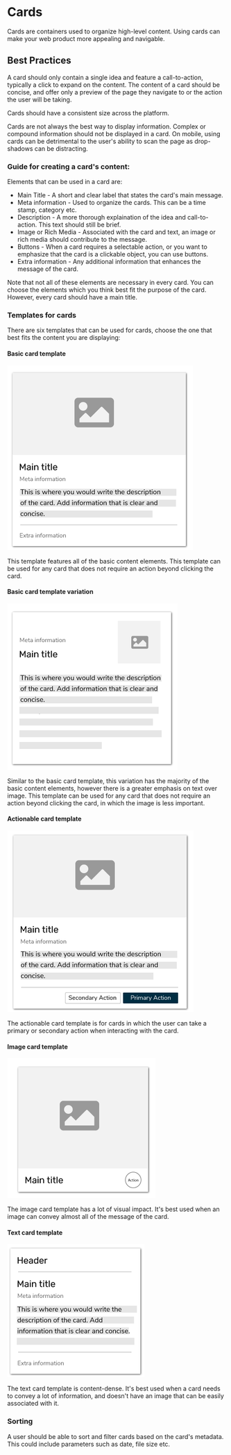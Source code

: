 # Cards

Cards are containers used to organize high-level content. Using cards can make your web product more appealing and navigable.

## Best Practices

A card should only contain a single idea and feature a call-to-action, typically a click to expand on the content. The content of a card should be concise, and offer only a preview of the page they navigate to or the action the user will be taking.

Cards should have a consistent size across the platform.

Cards are not always the best way to display information. Complex or compound information should not be displayed in a card. On mobile, using cards can be detrimental to the user's ability to scan the page as drop-shadows can be distracting.

### **Guide for creating a card's content:**

Elements that can be used in a card are:

* Main Title - A short and clear label that states the card's main message.
* Meta information - Used to organize the cards. This can be a time stamp, category etc.
* Description - A more thorough explaination of the idea and call-to-action. This text should still be brief. 
* Image or Rich Media - Associated with the card and text, an image or rich media should contribute to the message.
* Buttons - When a card requires a selectable action, or you want to emphasize that the card is a clickable object, you can use buttons.
* Extra information - Any additional information that enhances the message of the card.

Note that not all of these elements are necessary in every card. You can choose the elements which you think best fit the purpose of the card. However, every card should have a main title.

### Templates for cards

There are six templates that can be used for cards, choose the one that best fits the content you are displaying:

#### Basic card template

![](/assets/Cards.png)

This template features all of the basic content elements. This template can be used for any card that does not require an action beyond clicking the card.

#### Basic card template variation

![](/assets/import.png)

Similar to the basic card template, this variation has the majority of the basic content elements, however there is a greater emphasis on text over image. This template can be used for any card that does not require an action beyond clicking the card, in which the image is less important.

#### Actionable card template

![](/assets/Cards1.png)

The actionable card template is for cards in which the user can take a primary or secondary action when interacting with the card.

#### Image card template

![](/assets/Cards2.png)

The image card template has a lot of visual impact. It's best used when an image can convey almost all of the message of the card.

#### Text card template

![](/assets/Cards4.png)

The text card template is content-dense. It's best used when a card needs to convey a lot of information, and doesn't have an image that can be easily associated with it.  

### Sorting

A user should be able to sort and filter cards based on the card's metadata. This could include parameters such as date, file size etc.

